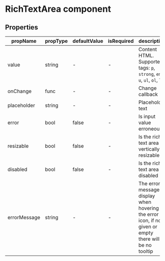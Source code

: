 # RichTextArea component


## Properties

| propName | propType | defaultValue | isRequired | description |
|----------|----------|--------------|------------|-------------|
| value | string | - | - | Content HTML. Supported tags: `p`, `strong`, `em`, `u`, `ul`, `ol`, `li` |
| onChange | func | - | - | Change callback |
| placeholder | string | - | - | Placeholder text |
| error  | bool | false | - | Is input value erroneous |
| resizable | bool | false | - | Is the rich text area vertically resizable |
| disabled | bool | false | - | Is the rich text area disabled |
| errorMessage | string | - | - | The error message to display when hovering the error icon, if not given or empty there will be no tooltip |
